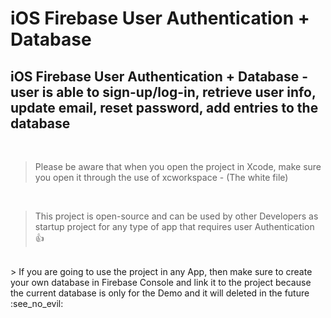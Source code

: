 # iOS Firebase User Authentication + Database 


## iOS Firebase User Authentication + Database - user is able to sign-up/log-in, retrieve user info, update email, reset password, add entries to the database

<br>

> Please be aware that when you open the project in Xcode, make sure you open it through the use of xcworkspace - (The white file) 

<br>

> This project is open-source and can be used by other Developers as startup project for any type of app that requires user Authentication :+1:


<br>
>   If you are going to use the project in any App, then make sure to create your own database in Firebase Console and link it to the project because the current database is only for the Demo and it will deleted in the future :see_no_evil:


